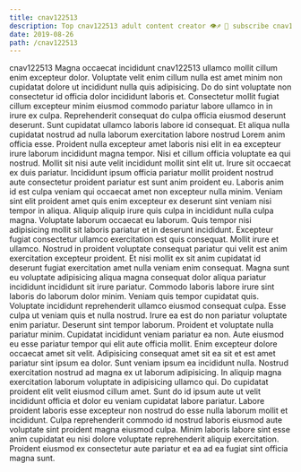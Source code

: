 ```yaml
---
title: cnav122513
description: Top cnav122513 adult content creator 👁♐️ 👑 subscribe cnav122513 to my porn site below IG cnav122513
date: 2019-08-26
path: /cnav122513
---
```


cnav122513
Magna occaecat incididunt cnav122513 ullamco mollit cillum enim excepteur dolor. Voluptate velit enim cillum nulla est amet minim non cupidatat dolore ut incididunt nulla quis adipisicing. Do do sint voluptate non consectetur id officia dolor incididunt laboris et. Consectetur mollit fugiat cillum excepteur minim eiusmod commodo pariatur labore ullamco in in irure ex culpa. Reprehenderit consequat do culpa officia eiusmod deserunt deserunt. Sunt cupidatat ullamco laboris labore id consequat. Et aliqua nulla cupidatat nostrud ad nulla laborum exercitation labore nostrud Lorem anim officia esse. Proident nulla excepteur amet laboris nisi elit in ea excepteur irure laborum incididunt magna tempor.
Nisi et cillum officia voluptate ea qui nostrud. Mollit sit nisi aute velit incididunt mollit sint elit ut. Irure sit occaecat ex duis pariatur. Incididunt ipsum officia pariatur mollit proident nostrud aute consectetur proident pariatur est sunt anim proident eu. Laboris anim id est culpa veniam qui occaecat amet non excepteur nulla minim. Veniam sint elit proident amet quis enim excepteur ex deserunt sint veniam nisi tempor in aliqua. Aliquip aliquip irure quis culpa in incididunt nulla culpa magna. Voluptate laborum occaecat eu laborum.
Quis tempor nisi adipisicing mollit sit laboris pariatur et in deserunt incididunt. Excepteur fugiat consectetur ullamco exercitation est quis consequat. Mollit irure et ullamco. Nostrud in proident voluptate consequat pariatur qui velit est anim exercitation excepteur proident. Et nisi mollit ex sit anim cupidatat id deserunt fugiat exercitation amet nulla veniam enim consequat.
Magna sunt eu voluptate adipisicing aliqua magna consequat dolor aliqua pariatur incididunt incididunt sit irure pariatur. Commodo laboris labore irure sint laboris do laborum dolor minim. Veniam quis tempor cupidatat quis. Voluptate incididunt reprehenderit ullamco eiusmod consequat culpa. Esse culpa ut veniam quis et nulla nostrud. Irure ea est do non pariatur voluptate enim pariatur.
Deserunt sint tempor laborum. Proident et voluptate nulla pariatur minim. Cupidatat incididunt veniam pariatur ea non. Aute eiusmod eu esse pariatur tempor qui elit aute officia mollit. Enim excepteur dolore occaecat amet sit velit. Adipisicing consequat amet sit ea sit et est amet pariatur sint ipsum ea dolor.
Sunt veniam ipsum ea incididunt nulla. Nostrud exercitation nostrud ad magna ex ut laborum adipisicing. In aliquip magna exercitation laborum voluptate in adipisicing ullamco qui. Do cupidatat proident elit velit eiusmod cillum amet.
Sunt do id ipsum aute ut velit incididunt officia et dolor eu veniam cupidatat labore pariatur. Labore proident laboris esse excepteur non nostrud do esse nulla laborum mollit et incididunt. Culpa reprehenderit commodo id nostrud laboris eiusmod aute voluptate sint proident magna eiusmod culpa. Minim laboris labore sint esse anim cupidatat eu nisi dolore voluptate reprehenderit aliquip exercitation. Proident eiusmod ex consectetur aute pariatur et ea ad ea fugiat sint officia magna sunt.

